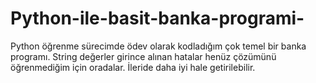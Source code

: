 # Python-ile-basit-banka-programi-
Python öğrenme sürecimde ödev olarak kodladığım çok temel bir banka programı.
String değerler girince alınan hatalar henüz çözümünü öğrenmediğim için oradalar.
İleride daha iyi hale getirilebilir.
